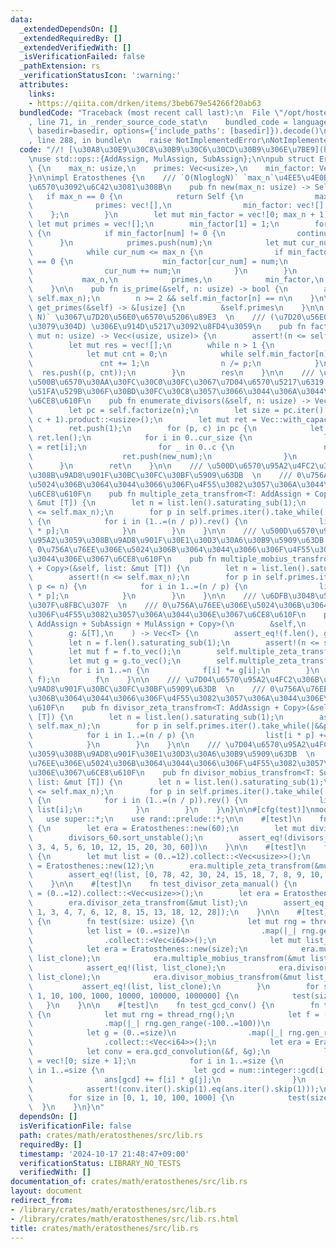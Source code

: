 ```yaml
---
data:
  _extendedDependsOn: []
  _extendedRequiredBy: []
  _extendedVerifiedWith: []
  _isVerificationFailed: false
  _pathExtension: rs
  _verificationStatusIcon: ':warning:'
  attributes:
    links:
    - https://qiita.com/drken/items/3beb679e54266f20ab63
  bundledCode: "Traceback (most recent call last):\n  File \"/opt/hostedtoolcache/Python/3.10.15/x64/lib/python3.10/site-packages/onlinejudge_verify/documentation/build.py\"\
    , line 71, in _render_source_code_stat\n    bundled_code = language.bundle(stat.path,\
    \ basedir=basedir, options={'include_paths': [basedir]}).decode()\n  File \"/opt/hostedtoolcache/Python/3.10.15/x64/lib/python3.10/site-packages/onlinejudge_verify/languages/rust.py\"\
    , line 288, in bundle\n    raise NotImplementedError\nNotImplementedError\n"
  code: "//! [\u30A8\u30E9\u30C8\u30B9\u30C6\u30CD\u30B9\u306E\u7BE9](https://qiita.com/drken/items/3beb679e54266f20ab63)\n\
    \nuse std::ops::{AddAssign, MulAssign, SubAssign};\n\npub struct Eratosthenes\
    \ {\n    max_n: usize,\n    primes: Vec<usize>,\n    min_factor: Vec<usize>,\n\
    }\n\nimpl Eratosthenes {\n    /// `O(NloglogN)` `max_n`\u4EE5\u4E0B\u306E\u7D20\
    \u6570\u3092\u6C42\u3081\u308B\n    pub fn new(max_n: usize) -> Self {\n     \
    \   if max_n == 0 {\n            return Self {\n                max_n: 0,\n  \
    \              primes: vec![],\n                min_factor: vec![],\n        \
    \    };\n        }\n        let mut min_factor = vec![0; max_n + 1];\n       \
    \ let mut primes = vec![];\n        min_factor[1] = 1;\n        for num in 2..=max_n\
    \ {\n            if min_factor[num] != 0 {\n                continue;\n      \
    \      }\n            primes.push(num);\n            let mut cur_num = num;\n\
    \            while cur_num <= max_n {\n                if min_factor[cur_num]\
    \ == 0 {\n                    min_factor[cur_num] = num;\n                }\n\
    \                cur_num += num;\n            }\n        }\n        Self {\n \
    \           max_n,\n            primes,\n            min_factor,\n        }\n\
    \    }\n\n    pub fn is_prime(&self, n: usize) -> bool {\n        assert!(n <=\
    \ self.max_n);\n        n >= 2 && self.min_factor[n] == n\n    }\n\n    pub fn\
    \ get_primes(&self) -> &[usize] {\n        &self.primes\n    }\n\n    /// `O(log\
    \ N)` \u3067\u7D20\u56E0\u6570\u5206\u89E3  \n    /// (\u7D20\u56E0\u6570\u3001\
    \u3079\u304D) \u306E\u914D\u5217\u3092\u8FD4\u3059\n    pub fn factorize(&self,\
    \ mut n: usize) -> Vec<(usize, usize)> {\n        assert!(n <= self.max_n);\n\
    \        let mut res = vec![];\n        while n > 1 {\n            let p = self.min_factor[n];\n\
    \            let mut cnt = 0;\n            while self.min_factor[n] == p {\n \
    \               cnt += 1;\n                n /= p;\n            }\n          \
    \  res.push((p, cnt));\n        }\n        res\n    }\n\n    /// \u7D04\u6570\u306E\
    \u500B\u6570\u30AA\u30FC\u30C0\u30FC\u3067\u7D04\u6570\u5217\u6319 \u7279\u306B\
    \u51FA\u529B\u306F\u30BD\u30FC\u30C8\u3057\u3066\u3044\u306A\u3044\u306E\u3067\
    \u6CE8\u610F\n    pub fn enumerate_divisors(&self, n: usize) -> Vec<usize> {\n\
    \        let pc = self.factorize(n);\n        let size = pc.iter().map(|(_, c)|\
    \ c + 1).product::<usize>();\n        let mut ret = Vec::with_capacity(size);\n\
    \        ret.push(1);\n        for (p, c) in pc {\n            let cur_size =\
    \ ret.len();\n            for i in 0..cur_size {\n                let mut new_num\
    \ = ret[i];\n                for _ in 0..c {\n                    new_num *= p;\n\
    \                    ret.push(new_num);\n                }\n            }\n  \
    \      }\n        ret\n    }\n\n    /// \u500D\u6570\u95A2\u4FC2\u306B\u95A2\u3059\
    \u308B\u9AD8\u901F\u30BC\u30FC\u30BF\u5909\u63DB  \n    /// 0\u756A\u76EE\u306E\
    \u5024\u306B\u3064\u3044\u3066\u306F\u4F55\u3082\u3057\u306A\u3044\u306E\u3067\
    \u6CE8\u610F\n    pub fn multiple_zeta_transfrom<T: AddAssign + Copy>(&self, list:\
    \ &mut [T]) {\n        let n = list.len().saturating_sub(1);\n        assert!(n\
    \ <= self.max_n);\n        for p in self.primes.iter().take_while(|&&p| p <= n)\
    \ {\n            for i in (1..=(n / p)).rev() {\n                list[i] += list[i\
    \ * p];\n            }\n        }\n    }\n\n    /// \u500D\u6570\u95A2\u4FC2\u306B\
    \u95A2\u3059\u308B\u9AD8\u901F\u30E1\u30D3\u30A6\u30B9\u5909\u63DB  \n    ///\
    \ 0\u756A\u76EE\u306E\u5024\u306B\u3064\u3044\u3066\u306F\u4F55\u3082\u3057\u306A\
    \u3044\u306E\u3067\u6CE8\u610F\n    pub fn multiple_mobius_transfrom<T: SubAssign\
    \ + Copy>(&self, list: &mut [T]) {\n        let n = list.len().saturating_sub(1);\n\
    \        assert!(n <= self.max_n);\n        for p in self.primes.iter().take_while(|&&p|\
    \ p <= n) {\n            for i in 1..=(n / p) {\n                list[i] -= list[i\
    \ * p];\n            }\n        }\n    }\n\n    /// \u6DFB\u3048\u5B57gcd\u7573\
    \u307F\u8FBC\u307F  \n    /// 0\u756A\u76EE\u306E\u5024\u306B\u3064\u3044\u3066\
    \u306F\u4F55\u3082\u3057\u306A\u3044\u306E\u3067\u6CE8\u610F\n    pub fn gcd_convolution<T:\
    \ AddAssign + SubAssign + MulAssign + Copy>(\n        &self,\n        f: &[T],\n\
    \        g: &[T],\n    ) -> Vec<T> {\n        assert_eq!(f.len(), g.len());\n\
    \        let n = f.len().saturating_sub(1);\n        assert!(n <= self.max_n);\n\
    \        let mut f = f.to_vec();\n        self.multiple_zeta_transfrom(&mut f);\n\
    \        let mut g = g.to_vec();\n        self.multiple_zeta_transfrom(&mut g);\n\
    \        for i in 1..=n {\n            f[i] *= g[i];\n        }\n        self.multiple_mobius_transfrom(&mut\
    \ f);\n        f\n    }\n\n    /// \u7D04\u6570\u95A2\u4FC2\u306B\u95A2\u3059\u308B\
    \u9AD8\u901F\u30BC\u30FC\u30BF\u5909\u63DB  \n    /// 0\u756A\u76EE\u306E\u5024\
    \u306B\u3064\u3044\u3066\u306F\u4F55\u3082\u3057\u306A\u3044\u306E\u3067\u6CE8\
    \u610F\n    pub fn divisor_zeta_transfrom<T: AddAssign + Copy>(&self, list: &mut\
    \ [T]) {\n        let n = list.len().saturating_sub(1);\n        assert!(n <=\
    \ self.max_n);\n        for p in self.primes.iter().take_while(|&&p| p <= n) {\n\
    \            for i in 1..=(n / p) {\n                list[i * p] += list[i];\n\
    \            }\n        }\n    }\n\n    /// \u7D04\u6570\u95A2\u4FC2\u306B\u95A2\
    \u3059\u308B\u9AD8\u901F\u30E1\u30D3\u30A6\u30B9\u5909\u63DB  \n    /// 0\u756A\
    \u76EE\u306E\u5024\u306B\u3064\u3044\u3066\u306F\u4F55\u3082\u3057\u306A\u3044\
    \u306E\u3067\u6CE8\u610F\n    pub fn divisor_mobius_transfrom<T: SubAssign + Copy>(&self,\
    \ list: &mut [T]) {\n        let n = list.len().saturating_sub(1);\n        assert!(n\
    \ <= self.max_n);\n        for p in self.primes.iter().take_while(|&&p| p <= n)\
    \ {\n            for i in (1..=(n / p)).rev() {\n                list[i * p] -=\
    \ list[i];\n            }\n        }\n    }\n}\n\n#[cfg(test)]\nmod test {\n \
    \   use super::*;\n    use rand::prelude::*;\n\n    #[test]\n    fn test_divisors_manual()\
    \ {\n        let era = Eratosthenes::new(60);\n        let mut divisors_60 = era.enumerate_divisors(60);\n\
    \        divisors_60.sort_unstable();\n        assert_eq!(divisors_60, [1, 2,\
    \ 3, 4, 5, 6, 10, 12, 15, 20, 30, 60])\n    }\n\n    #[test]\n    fn test_multiple_zeta_manual()\
    \ {\n        let mut list = (0..=12).collect::<Vec<usize>>();\n        let era\
    \ = Eratosthenes::new(12);\n        era.multiple_zeta_transfrom(&mut list);\n\
    \        assert_eq!(list, [0, 78, 42, 30, 24, 15, 18, 7, 8, 9, 10, 11, 12]);\n\
    \    }\n\n    #[test]\n    fn test_divisor_zeta_manual() {\n        let mut list\
    \ = (0..=12).collect::<Vec<usize>>();\n        let era = Eratosthenes::new(12);\n\
    \        era.divisor_zeta_transfrom(&mut list);\n        assert_eq!(list, [0,\
    \ 1, 3, 4, 7, 6, 12, 8, 15, 13, 18, 12, 28]);\n    }\n\n    #[test]\n    fn test_zeta_mobius()\
    \ {\n        fn test(size: usize) {\n            let mut rng = thread_rng();\n\
    \            let list = (0..=size)\n                .map(|_| rng.gen_range(-100_000_000..=100_000_000))\n\
    \                .collect::<Vec<i64>>();\n            let mut list_clone = list.clone();\n\
    \            let era = Eratosthenes::new(size);\n            era.multiple_zeta_transfrom(&mut\
    \ list_clone);\n            era.multiple_mobius_transfrom(&mut list_clone);\n\
    \            assert_eq!(list, list_clone);\n            era.divisor_zeta_transfrom(&mut\
    \ list_clone);\n            era.divisor_mobius_transfrom(&mut list_clone);\n \
    \           assert_eq!(list, list_clone);\n        }\n        for size in [0,\
    \ 1, 10, 100, 1000, 10000, 100000, 1000000] {\n            test(size);\n     \
    \   }\n    }\n\n    #[test]\n    fn test_gcd_conv() {\n        fn test(size: usize)\
    \ {\n            let mut rng = thread_rng();\n            let f = (0..=size)\n\
    \                .map(|_| rng.gen_range(-100..=100))\n                .collect::<Vec<i64>>();\n\
    \            let g = (0..=size)\n                .map(|_| rng.gen_range(-100..=100))\n\
    \                .collect::<Vec<i64>>();\n            let era = Eratosthenes::new(size);\n\
    \            let conv = era.gcd_convolution(&f, &g);\n            let mut ans\
    \ = vec![0; size + 1];\n            for i in 1..=size {\n                for j\
    \ in 1..=size {\n                    let gcd = num::integer::gcd(i, j);\n    \
    \                ans[gcd] += f[i] * g[j];\n                }\n            }\n\
    \            assert!(conv.iter().skip(1).eq(ans.iter().skip(1)));\n        }\n\
    \        for size in [0, 1, 10, 100, 1000] {\n            test(size);\n      \
    \  }\n    }\n}\n"
  dependsOn: []
  isVerificationFile: false
  path: crates/math/eratosthenes/src/lib.rs
  requiredBy: []
  timestamp: '2024-10-17 21:48:47+09:00'
  verificationStatus: LIBRARY_NO_TESTS
  verifiedWith: []
documentation_of: crates/math/eratosthenes/src/lib.rs
layout: document
redirect_from:
- /library/crates/math/eratosthenes/src/lib.rs
- /library/crates/math/eratosthenes/src/lib.rs.html
title: crates/math/eratosthenes/src/lib.rs
---
```

